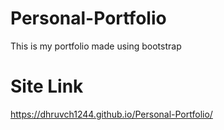# Personal-Portfolio

  This is my portfolio made using bootstrap

# Site Link

  https://dhruvch1244.github.io/Personal-Portfolio/
